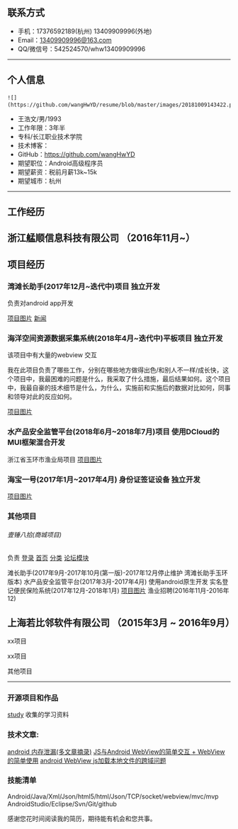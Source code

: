 
## 联系方式

- 手机：17376592189(杭州)   13409909996(外地)
- Email：13409909996@163.com
- QQ/微信号：542524570/whw13409909996

---

## 个人信息
	![](https://github.com/wangHwYD/resume/blob/master/images/20181009143422.png)		
- 王浩文/男/1993   						      	
- 工作年限：3年半
- 专科/长江职业技术学院
- 技术博客：
- GitHub：https://github.com/wangHwYD
- 期望职位：Android高级程序员
- 期望薪资：税前月薪13k~15k
- 期望城市：杭州

---

## 工作经历


## 浙江艋顺信息科技有限公司 （2016年11月~）
## 项目经历
### 湾滩长助手(2017年12月~迭代中)项目  独立开发

负责对android app开发

[项目图片]()
[新闻](https://mp.weixin.qq.com/s/JVOgF9ulvyV0hTBeHJHsqw)

### 海洋空间资源数据采集系统(2018年4月~迭代中)平板项目 独立开发
该项目中有大量的webview 交互

我在此项目负责了哪些工作，分别在哪些地方做得出色/和别人不一样/成长快，这个项目中，我最困难的问题是什么，我采取了什么措施，最后结果如何。这个项目中，我最自豪的技术细节是什么，为什么，实施前和实施后的数据对比如何，同事和领导对此的反应如何。


[项目图片]()

### 水产品安全监管平台(2018年6月~2018年7月)项目  使用DCloud的MUI框架混合开发

浙江省玉环市渔业局项目
[项目图片]()


### 海宝一号(2017年1月~2017年4月) 身份证签证设备 独立开发


[项目图片]()
### 其他项目
###### 壹锤八拾(商城项目) 
负责 [登录]() [首页]() [分类]() [论坛模块]()  

滩长助手(2017年9月-2017年10月(第一版)-2017年12月停止维护 湾滩长助手玉环版本)
水产品安全监管平台(2017年3月-2017年4月) 使用android原生开发 
实名登记便民保险系统(2017年12月-2018年1月) [项目图片]()
渔业招聘(2016年11月-2016年12)



## 上海若比邻软件有限公司 （2015年3月 ~ 2016年9月）

xx项目 



xx项目 



其他项目



---

### 开源项目和作品
[study](https://github.com/wangHwYD/study) 收集的学习资料


### 技术文章:
[android 内存泄漏(多文章摘录)](https://www.jianshu.com/p/0fa751127d5e)
[JS与Android WebView的简单交互 + WebView 的简单使用](https://www.jianshu.com/p/befc6f77434e)
[android WebView js加载本地文件的跨域问题](https://www.jianshu.com/p/0370d166c72f)	




### 技能清单
Android/Java/Xml/Json/html5/html/Json/TCP/socket/webview/mvc/mvp
AndroidStudio/Eclipse/Svn/Git/github



感谢您花时间阅读我的简历，期待能有机会和您共事。
